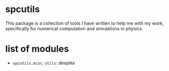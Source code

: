 # spcutils

This package is a collection of tools I have written to help me with my work, specifically for numerical computation and simulations in physics.

# list of modules
- `spcutils.misc_utils`: despike 